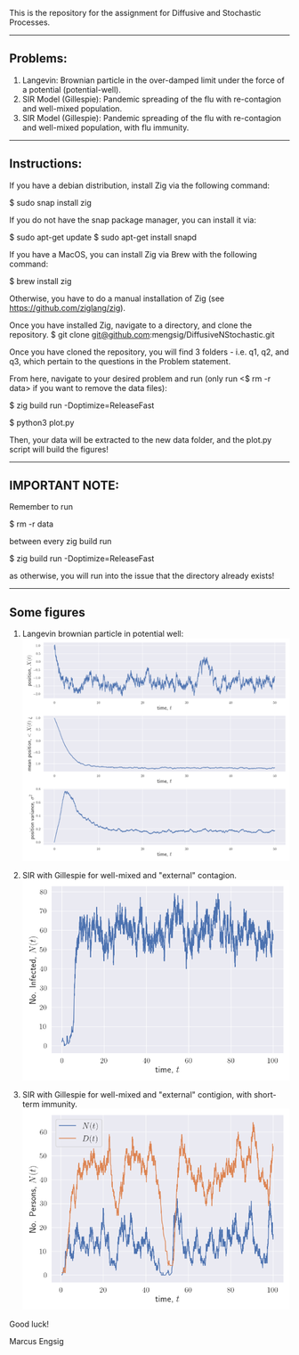 This is the repository for the assignment for Diffusive and Stochastic Processes.

--------------------------------
Problems:
--------------------------------
1. Langevin: Brownian particle in the over-damped limit under the force of a potential (potential-well).
2. SIR Model (Gillespie): Pandemic spreading of the flu with re-contagion and well-mixed population.
3. SIR Model (Gillespie): Pandemic spreading of the flu with re-contagion and well-mixed population, with flu immunity.

--------------------------------
Instructions:
--------------------------------
If you have a debian distribution, install Zig via the following command:

$ sudo snap install zig

If you do not have the snap package manager, you can install it via:

$ sudo apt-get update
$ sudo apt-get install snapd


If you have a MacOS, you can install Zig via Brew with the following command:

$ brew install zig

Otherwise, you have to do a manual installation of Zig (see https://github.com/ziglang/zig).

Once you have installed Zig, navigate to a directory, and clone the repository.
$ git clone git@github.com:mengsig/DiffusiveNStochastic.git

Once you have cloned the repository, you will find 3 folders - i.e. q1, q2, and q3, which pertain to the questions in the Problem statement.

From here, navigate to your desired problem and run (only run <$ rm -r data> if you want to remove the data files):

$ zig build run -Doptimize=ReleaseFast

$ python3 plot.py

Then, your data will be extracted to the new data folder, and the plot.py script will build the figures!

--------------------------------
IMPORTANT NOTE: 
--------------------------------
Remember to run 

$ rm -r data

between every zig build run

$ zig build run -Doptimize=ReleaseFast

as otherwise, you will run into the issue that the directory already exists!

--------------------------------
Some figures
--------------------------------
1. Langevin brownian particle in potential well:
![Model](https://github.com/mengsig/DiffusiveNStochastic/blob/main/q1/q1_plot.png?raw=true)

2. SIR with Gillespie for well-mixed and "external" contagion.
![Model](https://github.com/mengsig/DiffusiveNStochastic/blob/main/q2/q2_plot.png?raw=true)

3. SIR with Gillespie for well-mixed and "external" contigion, with short-term immunity.
![Model](https://github.com/mengsig/DiffusiveNStochastic/blob/main/q3/q3_plot.png?raw=true)

Good luck!

Marcus Engsig
